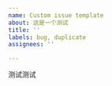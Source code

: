 ```yaml
---
name: Custom issue template
about: 这是一个测试
title: ''
labels: bug, duplicate
assignees: ''

---
```


测试测试

